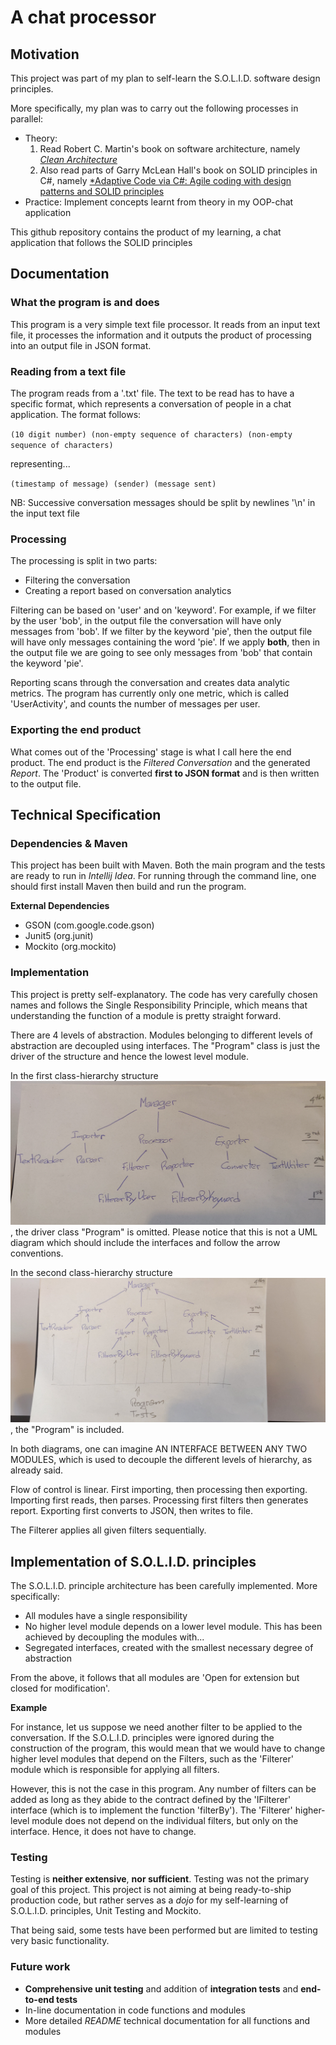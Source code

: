 # A chat processor

## Motivation
This project was part of my plan to self-learn the S.O.L.I.D. software design principles.

More specifically, my plan was to carry out the following processes in parallel:
  - Theory: 
    1.  Read Robert C. Martin's book on software architecture, namely [*Clean Architecture*](https://www.amazon.co.uk/Clean-Architecture-Craftsmans-Software-Structure/dp/0134494164/ref=sr_1_1?adgrpid=53377145455&dchild=1&gclid=Cj0KCQiA6t6ABhDMARIsAONIYyxEKL_bDmj6XcwQF9G-OylsBlsI0pNmzGZVQf8I8xmJPKA3d2YJJYcaAjl2EALw_wcB&hvadid=259082764023&hvdev=c&hvlocphy=9045886&hvnetw=g&hvqmt=e&hvrand=12756985132615978575&hvtargid=kwd-312356124160&hydadcr=17642_1817802&keywords=clean+architecture+robert+c+martin&qid=1612182480&sr=8-1&tag=googhydr-21)
    2.  Also read parts of Garry McLean Hall's book on SOLID principles in C#, namely [*Adaptive Code via C#: Agile coding with design patterns and SOLID principles](https://www.amazon.co.uk/Adaptive-Code-via-patterns-principles/dp/0735683204)
  - Practice: Implement concepts learnt from theory in my OOP-chat application

This github repository contains the product of my learning, a chat application that follows the SOLID principles

## Documentation
### What the program is and does

This program is a very simple text file processor. 
It reads from an input text file, it processes the information and it outputs the product of processing into an output file in JSON format.

### Reading from a text file ###

The program reads from a '.txt' file. The text to be read has to have a specific format, which represents a conversation of people in a chat application.
The format follows:

`(10 digit number) (non-empty sequence of characters) (non-empty sequence of characters)`

representing...

`(timestamp of message) (sender) (message sent)`

NB: Successive conversation messages should be split by newlines '\n' in the input text file

### Processing

The processing is split in two parts:
  - Filtering the conversation
  - Creating a report based on conversation analytics
  
Filtering can be based on 'user' and on 'keyword'. For example, if we filter by the user 'bob', in the output file the conversation will have only messages from 'bob'. If we filter by the keyword 'pie', then the output file will have only messages containing the word 'pie'. If we apply **both**, then in the output file we are going to see only messages from 'bob' that contain the keyword 'pie'.

Reporting scans through the conversation and creates data analytic metrics. The program has currently only one metric, which is called 'UserActivity', and counts the number of messages per user.  

### Exporting the end product

What comes out of the 'Processing' stage is what I call here the end product. The end product is the *Filtered Conversation* and the generated *Report*. The 'Product' is converted **first to JSON format** and is then written to the output file. 

## Technical Specification

### Dependencies & Maven

This project has been built with Maven. Both the main program and the tests are ready to run in *Intellij Idea*. For running through the command line, one should first install Maven then build and run the program.

**External Dependencies**
  - GSON (com.google.code.gson)
  - Junit5 (org.junit)
  - Mockito (org.mockito)

### Implementation

This project is pretty self-explanatory. The code has very carefully chosen names and follows the Single Responsibility Principle, which means that understanding the function of a module is pretty straight forward.

There are 4 levels of abstraction. Modules belonging to different levels of abstraction are decoupled using interfaces. The "Program" class is just the driver of the structure and hence the lowest level module.

In the first class-hierarchy structure ![Class hierarchical structure](https://github.com/mchatzis/OOP-chat-application/blob/main/IMG_20210112_124829.jpg), the driver class "Program" is omitted. Please notice that this is not a UML diagram which should include the interfaces and follow the arrow conventions. 

In the second class-hierarchy structure ![class hierarchical structure](https://github.com/mchatzis/OOP-chat-application/blob/main/IMG_20210112_125056.jpg), the "Program" is included.

In both diagrams, one can imagine AN INTERFACE BETWEEN ANY TWO MODULES, which is used to decouple the different levels of hierarchy, as already said.

Flow of control is linear. First importing, then processing then exporting. Importing first reads, then parses. Processing first filters then generates report. Exporting first converts to JSON, then writes to file.

The Filterer applies all given filters sequentially.  


## Implementation of S.O.L.I.D. principles

The S.O.L.I.D. principle architecture has been carefully implemented. More specifically:

  - All modules have a single responsibility
  - No higher level module depends on a lower level module. This has been achieved by decoupling the modules with...
  - Segregated interfaces, created with the smallest necessary degree of abstraction
  
From the above, it follows that all modules are 'Open for extension but closed for modification'. 

**Example**

For instance, let us suppose we need another filter to be applied to the conversation. If the S.O.L.I.D. principles were ignored during the construction of the program, this would mean that we would have to change higher level modules that depend on the Filters, such as the 'Filterer' module which is responsible for applying all filters.

However, this is not the case in this program. Any number of filters can be added as long as they abide to the contract defined by the 'IFilterer' interface (which is to implement the function 'filterBy'). The 'Filterer' higher-level module does not depend on the individual filters, but only on the interface. Hence, it does not have to change.

### Testing

Testing is **neither extensive**, **nor sufficient**. Testing was not the primary goal of this project. This project is not aiming at being ready-to-ship production code, but rather serves as a *dojo* for my self-learning of S.O.L.I.D. principles, Unit Testing and Mockito. 

That being said, some tests have been performed but are limited to testing very basic functionality.

### Future work

  - **Comprehensive unit testing** and addition of **integration tests** and **end-to-end tests**
  - In-line documentation in code functions and modules
  - More detailed *README* technical documentation for all functions and modules
  






